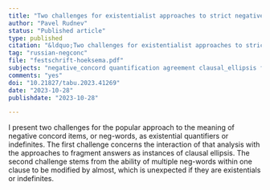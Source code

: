 ```yaml
---
title: "Two challenges for existentialist approaches to strict negative concord"
author: "Pavel Rudnev"
status: "Published article"
type: published
citation: "&ldquo;Two challenges for existentialist approaches to strict negative concord.&rdquo; <em>TABU: Bulletin voor Taalwetenschap</em> 2024 Special Issue ‘Festschrift for Jack Hoeksema – Festschrift voor Jack Hoeksema’, 312–328."
tag: "russian-negconc"
file: "festschrift-hoeksema.pdf"
subjects: "negative_concord quantification agreement clausal_ellipsis fragment_answers syntax_semantics_interface"
comments: "yes"
doi: "10.21827/tabu.2023.41269"
date: "2023-10-28"
publishdate: "2023-10-28"

---
```



I present two challenges for the popular approach to the meaning of negative concord items, or neg-words, as existential quantifiers or indefinites. The first challenge concerns the interaction of that analysis with the approaches to fragment answers as instances of clausal ellipsis. The second challenge stems from the ability of multiple neg-words within one clause to be modified by almost, which is unexpected if they are existentials or indefinites.
